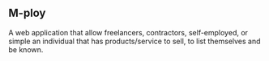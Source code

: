 ## M-ploy

A web application that allow freelancers, contractors, self-employed, or simple an individual that has products/service to sell, to list themselves and be known.